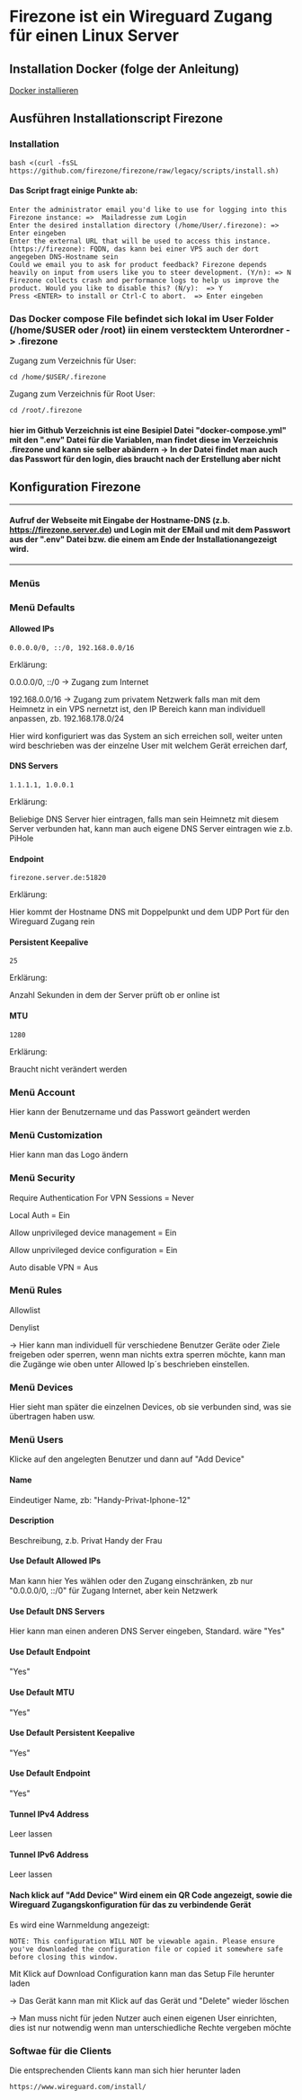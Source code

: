 # Firezone ist ein Wireguard Zugang für einen Linux Server

## Installation Docker (folge der Anleitung)
[Docker installieren](/2_Software/2_Docker/README.md)

## Ausführen Installationscript Firezone
### Installation
```
bash <(curl -fsSL https://github.com/firezone/firezone/raw/legacy/scripts/install.sh)
```
#### Das Script fragt einige Punkte ab:

```
Enter the administrator email you'd like to use for logging into this Firezone instance: =>  Mailadresse zum Login
Enter the desired installation directory (/home/User/.firezone): => Enter eingeben
Enter the external URL that will be used to access this instance. (https://firezone): FQDN, das kann bei einer VPS auch der dort angegeben DNS-Hostname sein
Could we email you to ask for product feedback? Firezone depends heavily on input from users like you to steer development. (Y/n): => N
Firezone collects crash and performance logs to help us improve the product. Would you like to disable this? (N/y):  => Y
Press <ENTER> to install or Ctrl-C to abort.  => Enter eingeben
```
### Das Docker compose File befindet sich lokal im User Folder (/home/$USER oder /root) iin einem verstecktem Unterordner -> .firezone
Zugang zum Verzeichnis für User:

```
cd /home/$USER/.firezone

```
Zugang zum Verzeichnis für Root User:
```
cd /root/.firezone

```

#### hier im Github Verzeichnis ist eine Besipiel Datei "docker-compose.yml" mit den ".env" Datei für die Variablen, man findet diese im Verzeichnis .firezone und kann sie selber abändern -> In der Datei findet man auch das Passwort für den login, dies braucht nach der Erstellung aber nicht 


## Konfiguration Firezone
------------------------------------------------------------------------------------------
#### Aufruf der Webseite mit Eingabe der Hostname-DNS (z.b. https://firezone.server.de) und Login mit der EMail und mit dem Passwort aus der ".env" Datei bzw. die einem am Ende der Installationangezeigt wird.
------------------------------------------------------------------------------------------

### Menüs

### Menü Defaults
#### Allowed IPs
```
0.0.0.0/0, ::/0, 192.168.0.0/16
```
Erklärung:

0.0.0.0/0, ::/0   -> Zugang zum Internet

192.168.0.0/16 -> Zugang zum privatem Netzwerk falls man mit dem Heimnetz in ein VPS nernetzt ist, den IP Bereich kann man individuell anpassen, zb. 192.168.178.0/24

Hier wird konfiguriert was das System an sich erreichen soll, weiter unten wird beschrieben was der einzelne User mit welchem Gerät erreichen darf,

#### DNS Servers
```
1.1.1.1, 1.0.0.1
```
Erklärung:

Beliebige DNS Server hier eintragen, falls man sein Heimnetz mit diesem Server verbunden hat, kann man auch eigene DNS Server eintragen wie z.b. PiHole

#### Endpoint
```
firezone.server.de:51820
```
Erklärung:

Hier kommt der Hostname DNS mit Doppelpunkt und dem UDP Port für den Wireguard Zugang rein

#### Persistent Keepalive
```
25
```
Erklärung:

Anzahl Sekunden in dem der Server prüft ob er online ist

#### MTU
```
1280
```
Erklärung:

Braucht nicht verändert werden

### Menü Account
Hier kann der Benutzername und das Passwort geändert werden

### Menü Customization
Hier kann man das Logo ändern

### Menü Security

Require Authentication For VPN Sessions     =   Never

Local Auth                                  =   Ein

Allow unprivileged device management        =   Ein

Allow unprivileged device configuration     =   Ein

Auto disable VPN                            =   Aus


### Menü Rules
Allowlist

Denylist

-> Hier kann man individuell für verschiedene Benutzer Geräte oder Ziele freigeben oder sperren, wenn man nichts extra sperren möchte, kann man die Zugänge wie oben unter Allowed Ip´s beschrieben einstellen.

### Menü Devices
Hier sieht man später die einzelnen Devices, ob sie verbunden sind, was sie übertragen haben usw.

### Menü Users
Klicke auf den angelegten Benutzer und dann auf "Add Device"

#### Name
Eindeutiger Name, zb: "Handy-Privat-Iphone-12"

#### Description
Beschreibung, z.b. Privat Handy der Frau

#### Use Default Allowed IPs
Man kann hier Yes wählen oder den Zugang einschränken, zb nur "0.0.0.0/0, ::/0" für Zugang Internet, aber kein Netzwerk

#### Use Default DNS Servers
Hier kann man einen anderen DNS Server eingeben, Standard. wäre "Yes"

#### Use Default Endpoint
"Yes"

#### Use Default MTU
"Yes"

#### Use Default Persistent Keepalive
"Yes"

#### Use Default Endpoint
"Yes"

#### Tunnel IPv4 Address
Leer lassen

#### Tunnel IPv6 Address
Leer lassen

#### Nach klick auf "Add Device" Wird einem ein QR Code angezeigt, sowie die Wireguard Zugangskonfiguration für das zu verbindende Gerät
Es wird eine Warnmeldung angezeigt:
```
NOTE: This configuration WILL NOT be viewable again. Please ensure you've downloaded the configuration file or copied it somewhere safe before closing this window.
```
Mit Klick auf Download Configuration kann man das Setup File herunter laden

-> Das Gerät kann man mit Klick auf das Gerät und "Delete" wieder löschen

-> Man muss nicht für jeden Nutzer auch einen eigenen User einrichten, dies ist nur notwendig wenn man unterschiedliche Rechte vergeben möchte

### Softwae für die Clients
Die entsprechenden Clients kann man sich hier herunter laden 
```
https://www.wireguard.com/install/
```


